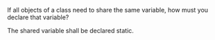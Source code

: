 If all objects of a class need to share the same variable, how must you declare that variable?

The shared variable shall be declared static.
